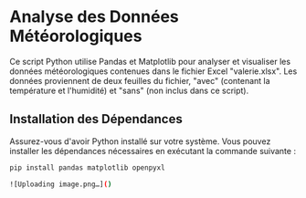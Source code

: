 # Analyse des Données Météorologiques

Ce script Python utilise Pandas et Matplotlib pour analyser et visualiser les données météorologiques contenues dans le fichier Excel "valerie.xlsx". Les données proviennent de deux feuilles du fichier, "avec" (contenant la température et l'humidité) et "sans" (non inclus dans ce script).

## Installation des Dépendances

Assurez-vous d'avoir Python installé sur votre système. Vous pouvez installer les dépendances nécessaires en exécutant la commande suivante :

```bash
pip install pandas matplotlib openpyxl

![Uploading image.png…]()
